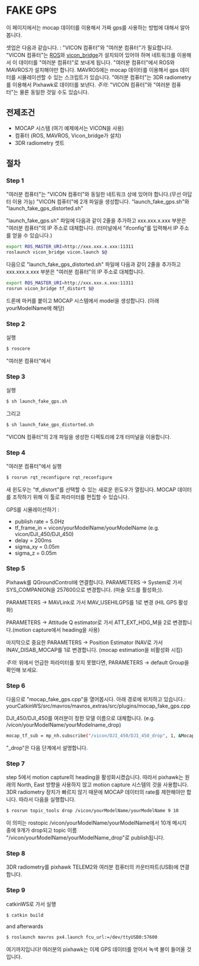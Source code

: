 # FAKE GPS
이 페이지에서는 mocap 데이터를 이용해서 가짜 gps를 사용하는 방법에 대해서 알아봅니다.

셋업은 다음과 같습니다. :
"VICON 컴퓨터"와 "여러분 컴퓨터"가 필요합니다. "VICON 컴퓨터"는 [ROS](http://www.ros.org/)와 [vicon_bridge](https://github.com/ethz-asl/vicon_bridge)가 설치되어 있어야 하며 네트워크를 이용해서 이 데이터를 "여러분 컴퓨터"로 보내게 됩니다. "여러분 컴퓨터"에서 ROS와 MAVROS가 설치해야만 합니다. MAVROS에는 mocap 데이터를 이용해서 gps 데이터를 시뮬레이션할 수 있는 스크립트가 있습니다.
"여러분 컴퓨터"는 3DR radiometry를 이용해서 Pixhawk로 데이터를 보낸다.
*주의*: "VICON 컴퓨터"와 "여러분 컴퓨터"는 물론 동일한 것일 수도 있습니다.

## 전제조건
* MOCAP 시스템 (여기 예제에서는 VICON을 사용)
* 컴퓨터 (ROS, MAVROS, Vicon_bridge가 설치)
* 3DR radiometry 셋트

## 절차
### Step 1
"여러분 컴퓨터"는 "VICON 컴퓨터"와 동일한 네트워크 상에 있어야 합니다.(무선 아답터 이용 가능) "VICON 컴퓨터"에 2개 파일을 생성합니다. "launch_fake_gps.sh"와 "launch_fake_gps_distorted.sh"

"launch_fake_gps.sh" 파일에 다음과 같이 2줄을 추가하고 xxx.xxx.x.xxx 부분은 "여러분 컴퓨터"의 IP 주소로 대체합니다. (터미널에서 "ifconfig"를 입력해서 IP 주소를 얻을 수 있습니다.)
```sh
export ROS_MASTER_URI=http://xxx.xxx.x.xxx:11311
roslaunch vicon_bridge vicon.launch $@
```

다음으로 "launch_fake_gps_distorted.sh" 파일에 다음과 같이 2줄을 추가하고 xxx.xxx.x.xxx 부분은 "여러분 컴퓨터"의 IP 주소로 대체합니다.
```sh
export ROS_MASTER_URI=http://xxx.xxx.x.xxx:11311
rosrun vicon_bridge tf_distort $@
```

드론에 마커를 붙이고 MOCAP 시스템에서 model을 생성합니다. (아래 yourModelName에 해당)

### Step 2
실행
```sh
$ roscore
```
"여러분 컴퓨터"에서


### Step 3
실행
```sh
$ sh launch_fake_gps.sh
```
그리고
```sh
$ sh launch_fake_gps_distorted.sh
```
"VICON 컴퓨터"의 2개 파일을 생성한 디렉토리에 2개 터미널을 이용합니다.


### Step 4
"여러분 컴퓨터"에서 실행
```sh
$ rosrun rqt_reconfigure rqt_reconfigure
```
새 윈도우는 "tf_distort"를 선택할 수 있는 새로운 윈도우가 열립니다. MOCAP 데이터를 조작하기 위해 이 툴로 파라미터를 편집할 수 있습니다.

GPS를 시뮬레이션하기 :
* publish rate = 5.0Hz
* tf_frame_in = vicon/yourModelName/yourModelName (e.g. vicon/DJI_450/DJI_450)
* delay = 200ms
* sigma_xy = 0.05m
* sigma_z = 0.05m


### Step 5
Pixhawk를 QGroundControl에 연결합니다. PARAMETERS -> System로 가서 SYS_COMPANION을 257600으로 변경합니다. (마술 모드를 활성화;)).

PARAMETERS -> MAVLink로 가서 MAV_USEHILGPS를 1로 변경 (HIL GPS 활성화)

PARAMETERS -> Attitude Q estimator로 가서 ATT_EXT_HDG_M을 2로 변경합니다.(motion capture에서 heading을 사용)

마지막으로 중요한 PARAMETERS -> Position Estimator INAV로 가서 INAV_DISAB_MOCAP를 1로 변경합니다. (mocap estimation을 비활성화 시킴)

*주의*: 위에서 언급한 파라미터를 찾지 못했다면, PARAMETERS -> default Group을 확인해 보세요.


### Step 6
다음으로 "mocap_fake_gps.cpp"을 열어봅시다. 아래 경로에 위치하고 있습니다.:
yourCatkinWS/src/mavros/mavros_extras/src/plugins/mocap_fake_gps.cpp

DJI_450/DJI_450를 여러분이 정한 모델 이름으로 대체합니다. (e.g. /vicon/yourModelName/yourModelname_drop)
```sh
mocap_tf_sub = mp_nh.subscribe("/vicon/DJI_450/DJI_450_drop", 1, &MocapFakeGPSPlugin::mocap_tf_cb, this);
```
"_drop"은 다음 단계에서 설명합니다.


### Step 7
step 5에서 motion capture의 heading을 활성화시켰습니다. 따라서 pixhawk는 원래의 North, East 방향을 사용하지 않고 motion capture 시스템의 것을 사용합니다. 3DR radiometry 장치가 빠르지 않기 때문에 MOCAP 데이터의 rate를 제한해야만 합니다. 따라서 다음을 실행합니다. 
```sh
$ rosrun topic_tools drop /vicon/yourModelName/yourModelName 9 10
```
이 의미는 rostopic /vicon/yourModelName/yourModelName에서 10개 메시지 중에 9개가 drop되고 topic 이름 "/vicon/yourModelName/yourModelName_drop"로 publish됩니다.


### Step 8
3DR radiometry를 pixhawk TELEM2와 여러분 컴퓨터의 카운터파트(USB)에 연결합니다.


### Step 9
catkinWS로 가서 실행
```sh
$ catkin build
```
and afterwards
```sh
$ roslaunch mavros px4.launch fcu_url:=/dev/ttyUSB0:57600
```
여기까지입니다! 여러분의 pixhawk는 이제 GPS 데이터를 얻어서 녹색 불이 들어올 것입니다.
